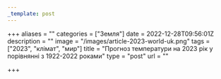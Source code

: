 ```yaml
---
_template: post
---
```





+++
aliases = ""
categories = ["Земля"]
date = 2022-12-28T09:56:01Z
description = ""
image = "/images/article-2023-world-uk.png"
tags = ["2023", "клiмат", "мир"]
title = "Прогноз температури на 2023 рік у порівнянні з 1922-2022 роками"
type = "post"
url = ""

+++
